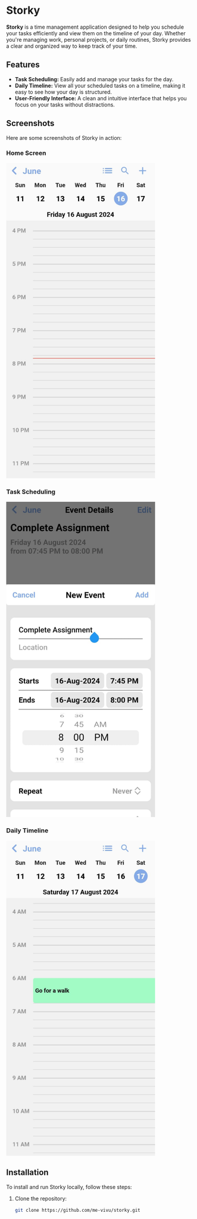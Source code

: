 # Storky

**Storky** is a time management application designed to help you schedule your tasks efficiently and view them on the timeline of your day. Whether you're managing work, personal projects, or daily routines, Storky provides a clear and organized way to keep track of your time.

## Features

- **Task Scheduling:** Easily add and manage your tasks for the day.
- **Daily Timeline:** View all your scheduled tasks on a timeline, making it easy to see how your day is structured.
- **User-Friendly Interface:** A clean and intuitive interface that helps you focus on your tasks without distractions.

## Screenshots

Here are some screenshots of Storky in action:

### Home Screen
<img src="https://github.com/me-vivu/storky/blob/main/assets/images/home1.jpeg" width="400" alt="Home Screen">


### Task Scheduling
<img src="https://github.com/me-vivu/storky/blob/main/assets/images/action.jpeg" width="400" alt="Home Screen">


### Daily Timeline
<img src="https://github.com/me-vivu/storky/blob/main/assets/images/home.jpeg" width="400" alt="Home Screen">


## Installation

To install and run Storky locally, follow these steps:

1. Clone the repository:
   ```bash
   git clone https://github.com/me-vivu/storky.git
